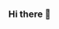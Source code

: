 ### Hi there 👋

<!-- [![Alex Pritchard's GitHub stats](https://github-readme-stats.vercel.app/api?username=alextpritchard&count_private=true&show_icons=true&theme=vue-dark)](https://github.com/anuraghazra/github-readme-stats) -->


<!--
**alextpritchard/alextpritchard** is a ✨ _special_ ✨ repository because its `README.md` (this file) appears on your GitHub profile.

Here are some ideas to get you started:

- 🔭 I’m currently working on ...
- 🌱 I’m currently learning ...
- 👯 I’m looking to collaborate on ...
- 🤔 I’m looking for help with ...
- 💬 Ask me about ...
- 📫 How to reach me: ...
- 😄 Pronouns: ...
- ⚡ Fun fact: ...
-->
